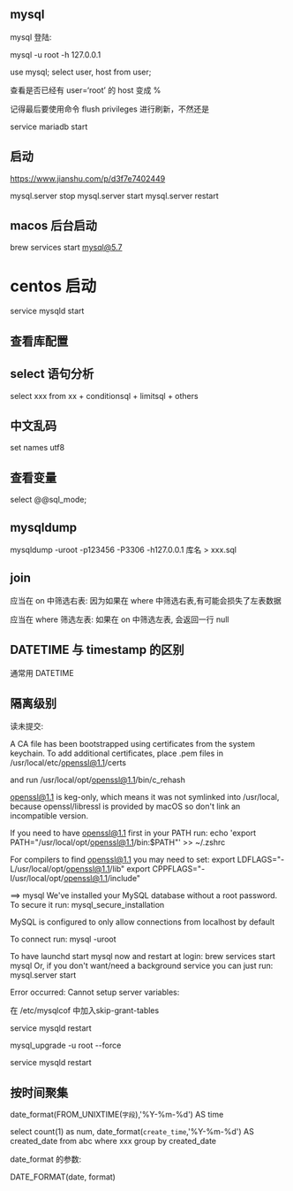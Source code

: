 ## mysql

mysql 登陆:

mysql -u root -h 127.0.0.1


use mysql;
select user, host from user;

查看是否已经有 user=‘root’ 的 host 变成 %

记得最后要使用命令 flush privileges 进行刷新，不然还是

service mariadb start

## 启动

https://www.jianshu.com/p/d3f7e7402449

mysql.server stop
mysql.server start
mysql.server restart

## macos 后台启动 

brew services start mysql@5.7

# centos 启动

service mysqld start

## 查看库配置

## select 语句分析

select xxx from xx + conditionsql + limitsql + others

## 中文乱码
set names utf8

## 查看变量

select @@sql_mode;


## mysqldump

mysqldump -uroot -p123456 -P3306 -h127.0.0.1 库名 > xxx.sql


## join

应当在 on 中筛选右表: 因为如果在 where 中筛选右表,有可能会损失了左表数据

应当在 where 筛选左表: 如果在 on 中筛选左表, 会返回一行 null

## DATETIME 与 timestamp 的区别

通常用 DATETIME

## 隔离级别

读未提交: 




A CA file has been bootstrapped using certificates from the system
keychain. To add additional certificates, place .pem files in
  /usr/local/etc/openssl@1.1/certs

and run
  /usr/local/opt/openssl@1.1/bin/c_rehash

openssl@1.1 is keg-only, which means it was not symlinked into /usr/local,
because openssl/libressl is provided by macOS so don't link an incompatible version.

If you need to have openssl@1.1 first in your PATH run:
  echo 'export PATH="/usr/local/opt/openssl@1.1/bin:$PATH"' >> ~/.zshrc

For compilers to find openssl@1.1 you may need to set:
  export LDFLAGS="-L/usr/local/opt/openssl@1.1/lib"
  export CPPFLAGS="-I/usr/local/opt/openssl@1.1/include"

==> mysql
We've installed your MySQL database without a root password. To secure it run:
    mysql_secure_installation

MySQL is configured to only allow connections from localhost by default

To connect run:
    mysql -uroot

To have launchd start mysql now and restart at login:
  brew services start mysql
Or, if you don't want/need a background service you can just run:
  mysql.server start


Error occurred: Cannot setup server variables:

在 /etc/mysqlcof 中加入skip-grant-tables

service mysqld restart 

 mysql_upgrade -u root --force

 service mysqld restart 


## 按时间聚集

date_format(FROM_UNIXTIME(`字段`),'%Y-%m-%d') AS time

select count(1) as num, date_format(`create_time`,'%Y-%m-%d') AS created_date from abc  where xxx group by created_date

date_format 的参数:

DATE_FORMAT(date, format)
